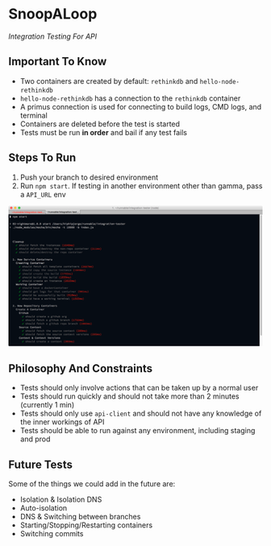# SnoopALoop

*Integration Testing For API*

## Important To Know

- Two containers are created by default: `rethinkdb` and `hello-node-rethinkdb`
- `hello-node-rethinkdb` has a connection to the `rethinkdb` container
- A primus connection is used for connecting to build logs, CMD logs, and terminal
- Containers are deleted before the test is started
- Tests must be run **in order** and bail if any test fails

## Steps To Run

1. Push your branch to desired environment
2. Run `npm start`. If testing in another environment other than gamma, pass a `API_URL` env

![screenshot.png](screenshot.png)

## Philosophy And Constraints

- Tests should only involve actions that can be taken up by a normal user
- Tests should run quickly and should not take more than 2 minutes (currently 1 min)
- Tests should only use `api-client` and should not have any knowledge of the inner workings of API
- Tests should be able to run against any environment, including staging and prod

## Future Tests

Some of the things we could add in the future are:

- Isolation & Isolation DNS
- Auto-isolation
- DNS & Switching between branches
- Starting/Stopping/Restarting containers
- Switching commits
